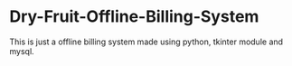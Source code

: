 # Dry-Fruit-Offline-Billing-System
This is just a offline billing system made using python, tkinter module and mysql.
